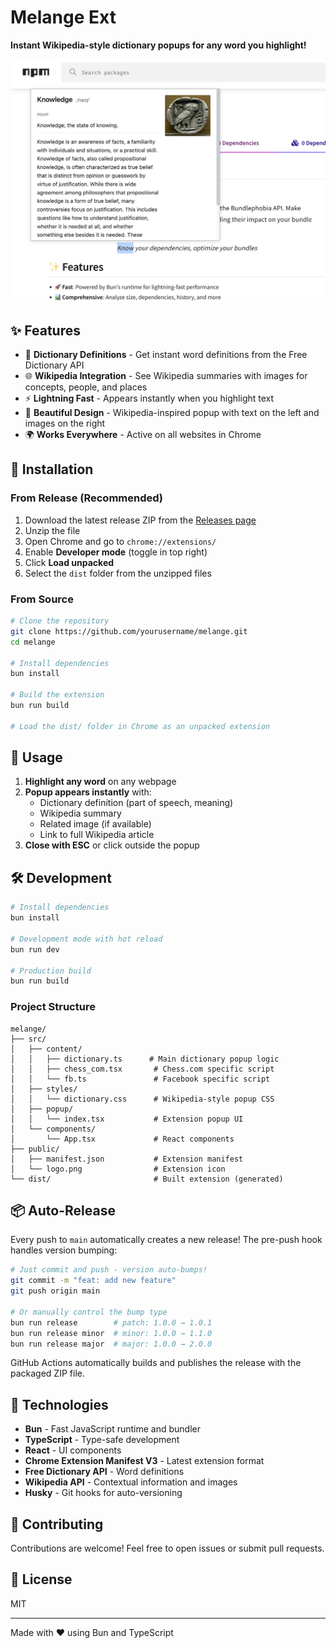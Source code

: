 # Melange Ext

**Instant Wikipedia-style dictionary popups for any word you highlight!**

![Melange Ext Demo](screenshot.png)

## ✨ Features

- 📖 **Dictionary Definitions** - Get instant word definitions from the Free Dictionary API
- 🌐 **Wikipedia Integration** - See Wikipedia summaries with images for concepts, people, and places
- ⚡ **Lightning Fast** - Appears instantly when you highlight text
- 🎨 **Beautiful Design** - Wikipedia-inspired popup with text on the left and images on the right
- 🌍 **Works Everywhere** - Active on all websites in Chrome

## 🚀 Installation

### From Release (Recommended)
1. Download the latest release ZIP from the [Releases page](../../releases)
2. Unzip the file
3. Open Chrome and go to `chrome://extensions/`
4. Enable **Developer mode** (toggle in top right)
5. Click **Load unpacked**
6. Select the `dist` folder from the unzipped files

### From Source
```bash
# Clone the repository
git clone https://github.com/yourusername/melange.git
cd melange

# Install dependencies
bun install

# Build the extension
bun run build

# Load the dist/ folder in Chrome as an unpacked extension
```

## 📖 Usage

1. **Highlight any word** on any webpage
2. **Popup appears instantly** with:
   - Dictionary definition (part of speech, meaning)
   - Wikipedia summary
   - Related image (if available)
   - Link to full Wikipedia article
3. **Close with ESC** or click outside the popup

## 🛠️ Development

```bash
# Install dependencies
bun install

# Development mode with hot reload
bun run dev

# Production build
bun run build
```

### Project Structure
```
melange/
├── src/
│   ├── content/
│   │   ├── dictionary.ts      # Main dictionary popup logic
│   │   ├── chess_com.tsx       # Chess.com specific script
│   │   └── fb.ts               # Facebook specific script
│   ├── styles/
│   │   └── dictionary.css      # Wikipedia-style popup CSS
│   ├── popup/
│   │   └── index.tsx           # Extension popup UI
│   └── components/
│       └── App.tsx             # React components
├── public/
│   ├── manifest.json           # Extension manifest
│   └── logo.png                # Extension icon
└── dist/                       # Built extension (generated)
```

## 📦 Auto-Release

Every push to `main` automatically creates a new release! The pre-push hook handles version bumping:

```bash
# Just commit and push - version auto-bumps!
git commit -m "feat: add new feature"
git push origin main

# Or manually control the bump type
bun run release        # patch: 1.0.0 → 1.0.1
bun run release minor  # minor: 1.0.0 → 1.1.0
bun run release major  # major: 1.0.0 → 2.0.0
```

GitHub Actions automatically builds and publishes the release with the packaged ZIP file.

## 🔧 Technologies

- **Bun** - Fast JavaScript runtime and bundler
- **TypeScript** - Type-safe development
- **React** - UI components
- **Chrome Extension Manifest V3** - Latest extension format
- **Free Dictionary API** - Word definitions
- **Wikipedia API** - Contextual information and images
- **Husky** - Git hooks for auto-versioning

## 🤝 Contributing

Contributions are welcome! Feel free to open issues or submit pull requests.

## 📝 License

MIT

---

Made with ❤️ using Bun and TypeScript

